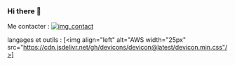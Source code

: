 ### Hi there 👋

Me contacter :
[![img_contact](./img/globle-light.svg)](https://www.linkedin.com/in/nikita-kuznetsov-367ba82b7/)

langages et outils :
[<img align="left" alt="AWS width="25px" src="https://cdn.jsdelivr.net/gh/devicons/devicon@latest/devicon.min.css"/>]
          

<!--
**Nikitose/Nikitose** is a ✨ _special_ ✨ repository because its `README.md` (this file) appears on your GitHub profile.

Here are some ideas to get you started:

- 🔭 I’m currently working on ...
- 🌱 I’m currently learning ...
- 👯 I’m looking to collaborate on ...
- 🤔 I’m looking for help with ...
- 💬 Ask me about ...
- 📫 How to reach me: ...
- 😄 Pronouns: ...
- ⚡ Fun fact: ...
-->
